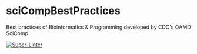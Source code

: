 # sciCompBestPractices
Best practices of Bioinformatics &amp; Programming developed by CDC's OAMD SciComp

[![Super-Linter](https://github.com/slsevilla/sciCompBestPractices/actions/workflows/linter/badge.svg)](https://github.com/marketplace/actions/super-linter)